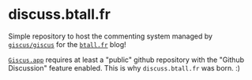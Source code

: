 # discuss.btall.fr

Simple repository to host the commenting system managed by [`giscus/giscus`](https://github.com/giscus/giscus) for the [`btall.fr`](https://www.btall.fr/) blog!  

[`Giscus.app`](https://github.com/giscus/giscus) requires at least a "public" github repository with the "Github Discussion" feature enabled. This is why `discuss.btall.fr` was born. :)

